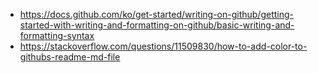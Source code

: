 - https://docs.github.com/ko/get-started/writing-on-github/getting-started-with-writing-and-formatting-on-github/basic-writing-and-formatting-syntax
- https://stackoverflow.com/questions/11509830/how-to-add-color-to-githubs-readme-md-file